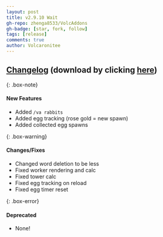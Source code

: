 ```yaml
---
layout: post
title: v2.9.10 Wait
gh-repo: zhenga8533/VolcAddons
gh-badge: [star, fork, follow]
tags: [release]
comments: true
author: Volcaronitee
---
```


## [Changelog](https://github.com/zhenga8533/VolcAddons/releases/tag/v2.9.10) (download by clicking [here](https://github.com/zhenga8533/VolcAddons/releases/download/v2.9.10/VolcAddons.zip))

{: .box-note}
#### New Features
- Added `/va rabbits`
- Added egg tracking (rose gold = new spawn)
- Added collected egg spawns

{: .box-warning}
#### Changes/Fixes
- Changed word deletion to be less
- Fixed worker rendering and calc
- Fixed tower calc
- Fixed egg tracking on reload
- Fixed egg timer reset

{: .box-error}
#### Deprecated
- None!

